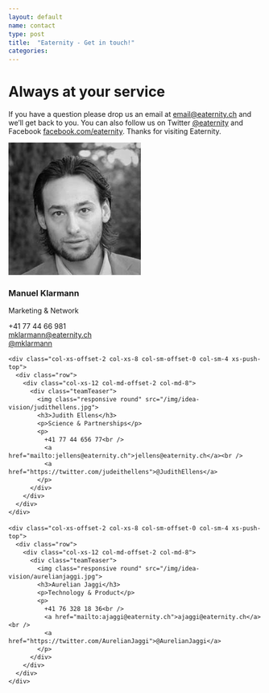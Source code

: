 ```yaml
---
layout: default
name: contact
type: post
title:  "Eaternity - Get in touch!"
categories:
---
```


<div class="container">
  <div class="row big-push-top small-push-bottom">
    <div class="col-xs-12 text-center">
      <h1>Always at your service</h1>
    </div>
  </div>
  <div class="row push-bottom">
    <div class="col-xs-12 col-sm-offset-1 col-sm-10 text-center">
      <p>If you have a question please drop us an email at <a target="_blank" href="mailto:email@eaternity.ch">email@eaternity.ch</a> and we’ll get back to you. You can also follow us on Twitter <a target="_blank" href="https://twitter.com/eaternity">@eaternity</a> and Facebook <a target="_blank" href="https://www.facebook.com/eaternity">facebook.com/eaternity</a>. Thanks for visiting Eaternity.</p>
    </div>
  </div>

  <div class="row big-push-bottom text-center">
    <div class="col-xs-offset-2 col-xs-8 col-sm-offset-0 col-sm-4">
      <div class="row">
        <div class="col-xs-12 col-md-offset-2 col-md-8">
          <div class="teamTeaser">
            <img class="responsive round" src="/img/idea-vision/manuelklarmann.jpg">
            <h3>Manuel Klarmann</h3>
            <p>Marketing & Network</p>
            <p>
              +41 77 44 66 981<br />
              <a href="mailto:mklarmann@eaternity.ch">mklarmann@eaternity.ch</a><br />
              <a href="https://twitter.com/mklarmann">@mklarmann</a>
            </p>
          </div>
        </div>
      </div>
    </div>

    <div class="col-xs-offset-2 col-xs-8 col-sm-offset-0 col-sm-4 xs-push-top">
      <div class="row">
        <div class="col-xs-12 col-md-offset-2 col-md-8">
          <div class="teamTeaser">
            <img class="responsive round" src="/img/idea-vision/judithellens.jpg">
            <h3>Judith Ellens</h3>
            <p>Science & Partnerships</p>
            <p>
              +41 77 44 656 77<br />
              <a href="mailto:jellens@eaternity.ch">jellens@eaternity.ch</a><br />
              <a href="https://twitter.com/judeithellens">@JudithEllens</a>
            </p>
          </div>
        </div>
      </div>
    </div>

    <div class="col-xs-offset-2 col-xs-8 col-sm-offset-0 col-sm-4 xs-push-top">
      <div class="row">
        <div class="col-xs-12 col-md-offset-2 col-md-8">
          <div class="teamTeaser">
            <img class="responsive round" src="/img/idea-vision/aurelianjaggi.jpg">
            <h3>Aurelian Jaggi</h3>
            <p>Technology & Product</p>
            <p>
              +41 76 328 18 36<br />
              <a href="mailto:ajaggi@eaternity.ch">ajaggi@eaternity.ch</a><br />
              <a href="https://twitter.com/AurelianJaggi">@AurelianJaggi</a>
            </p>
          </div>
        </div>
      </div>
    </div>
  </div>
</div>

<div class="map"></div>

<script src="https://ajax.googleapis.com/ajax/libs/jquery/1.11.3/jquery.min.js"></script>
<script src="https://maps.googleapis.com/maps/api/js"></script>
<script src="/js/jquery.magnific-popup.min.js"></script>
<script src="/js/jquery.royalslider.min.js"></script>
<script src="/js/bootstrap.min.js"></script>
<script src="/js/icheck.min.js"></script>
<script src="/js/infobubble.js"></script>
<script src="/js/script.js"></script>
